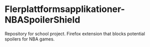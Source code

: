 # Flerplattformsapplikationer-NBASpoilerShield
 Repository for school project. Firefox extension that blocks potential spoilers for NBA games. 
